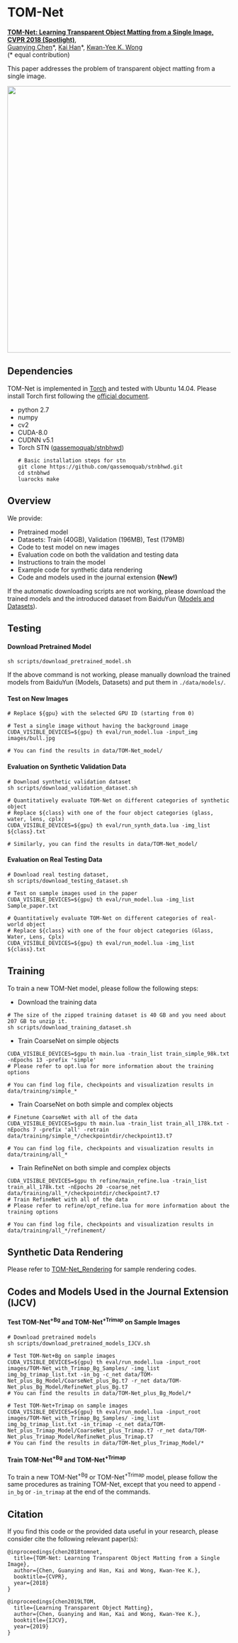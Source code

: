 # TOM-Net
**[TOM-Net: Learning Transparent Object Matting from a Single Image, CVPR 2018 (Spotlight)](https://guanyingc.github.io/TOM-Net/)**,
<br>
[Guanying Chen](https://guanyingc.github.io)\*, [Kai Han](http://www.hankai.org/)\*, [Kwan-Yee K. Wong](http://i.cs.hku.hk/~kykwong/)
<br>
(\* equal contribution)

This paper addresses the problem of transparent object matting from a single image.
<br>
<p align="center">
    <img src='images/cvpr2018_tom-net.jpg' width="600" >
</p>


## Dependencies
TOM-Net is implemented in [Torch](http://torch.ch/) and tested with Ubuntu 14.04. Please install Torch first following the [official document](http://torch.ch/docs/getting-started.html#_). 
- python 2.7 
- numpy
- cv2 
- CUDA-8.0  
- CUDNN v5.1
- Torch STN ([qassemoquab/stnbhwd](https://github.com/qassemoquab/stnbhwd))
    ```shell
    # Basic installation steps for stn
    git clone https://github.com/qassemoquab/stnbhwd.git
    cd stnbhwd
    luarocks make
    ```

## Overview
We provide:

- Pretrained model
- Datasets: Train (40GB), Validation (196MB), Test (179MB)
- Code to test model on new images
- Evaluation code on both the validation and testing data
- Instructions to train the model 
- Example code for synthetic data rendering
- Code and models used in the journal extension <b>(New!)</b>

If the automatic downloading scripts are not working, please download the trained models and the introduced dataset from BaiduYun ([Models and Datasets](https://pan.baidu.com/s/1EHiiwK1BBlrXWGkqyYweaw?pwd=837t)).

## Testing
#### Download Pretrained Model
```
sh scripts/download_pretrained_model.sh
```
If the above command is not working, please manually download the trained models from BaiduYun (Models, Datasets) and put them in `./data/models/`.

#### Test on New Images
```shell
# Replace ${gpu} with the selected GPU ID (starting from 0)

# Test a single image without having the background image
CUDA_VISIBLE_DEVICES=${gpu} th eval/run_model.lua -input_img images/bull.jpg 

# You can find the results in data/TOM-Net_model/
```

#### Evaluation on Synthetic Validation Data
```shell
# Download synthetic validation dataset
sh scripts/download_validation_dataset.sh

# Quantitatively evaluate TOM-Net on different categories of synthetic object 
# Replace ${class} with one of the four object categories (glass, water, lens, cplx)
CUDA_VISIBLE_DEVICES=${gpu} th eval/run_synth_data.lua -img_list ${class}.txt

# Similarly, you can find the results in data/TOM-Net_model/
```

#### Evaluation on Real Testing Data
```shell
# Download real testing dataset, 
sh scripts/download_testing_dataset.sh

# Test on sample images used in the paper
CUDA_VISIBLE_DEVICES=${gpu} th eval/run_model.lua -img_list Sample_paper.txt

# Quantitatively evaluate TOM-Net on different categories of real-world object 
# Replace ${class} with one of the four object categories (Glass, Water, Lens, Cplx)
CUDA_VISIBLE_DEVICES=${gpu} th eval/run_model.lua -img_list ${class}.txt  
```

## Training
To train a new TOM-Net model, please follow the following steps:
- Download the training data
```shell
# The size of the zipped training dataset is 40 GB and you need about 207 GB to unzip it.
sh scripts/download_training_dataset.sh
```

- Train CoarseNet on simple objects
```shell
CUDA_VISIBLE_DEVICES=$gpu th main.lua -train_list train_simple_98k.txt -nEpochs 13 -prefix 'simple'
# Please refer to opt.lua for more information about the training options

# You can find log file, checkpoints and visualization results in data/training/simple_*
```

- Train CoarseNet on both simple and complex objects
```shell
# Finetune CoarseNet with all of the data
CUDA_VISIBLE_DEVICES=$gpu th main.lua -train_list train_all_178k.txt -nEpochs 7 -prefix 'all' -retrain data/training/simple_*/checkpointdir/checkpoint13.t7

# You can find log file, checkpoints and visualization results in data/training/all_*
```

- Train RefineNet on both simple and complex objects
```shell
CUDA_VISIBLE_DEVICES=$gpu th refine/main_refine.lua -train_list train_all_178k.txt -nEpochs 20 -coarse_net data/training/all_*/checkpointdir/checkpoint7.t7 
# Train RefineNet with all of the data
# Please refer to refine/opt_refine.lua for more information about the training options

# You can find log file, checkpoints and visualization results in data/training/all_*/refinement/
```

## Synthetic Data Rendering
Please refer to [TOM-Net_Rendering](https://github.com/guanyingc/TOM-Net_Rendering) for sample rendering codes.

## Codes and Models Used in the Journal Extension (IJCV)
#### Test TOM-Net<sup>+Bg</sup> and TOM-Net<sup>+Trimap</sup> on Sample Images
```shell
# Download pretrained models
sh scripts/download_pretrained_models_IJCV.sh

# Test TOM-Net+Bg on sample images
CUDA_VISIBLE_DEVICES=${gpu} th eval/run_model.lua -input_root images/TOM-Net_with_Trimap_Bg_Samples/ -img_list img_bg_trimap_list.txt -in_bg -c_net data/TOM-Net_plus_Bg_Model/CoarseNet_plus_Bg.t7 -r_net data/TOM-Net_plus_Bg_Model/RefineNet_plus_Bg.t7 
# You can find the results in data/TOM-Net_plus_Bg_Model/*

# Test TOM-Net+Trimap on sample images
CUDA_VISIBLE_DEVICES=${gpu} th eval/run_model.lua -input_root images/TOM-Net_with_Trimap_Bg_Samples/ -img_list img_bg_trimap_list.txt -in_trimap -c_net data/TOM-Net_plus_Trimap_Model/CoarseNet_plus_Trimap.t7 -r_net data/TOM-Net_plus_Trimap_Model/RefineNet_plus_Trimap.t7 
# You can find the results in data/TOM-Net_plus_Trimap_Model/*
```

#### Train TOM-Net<sup>+Bg</sup> and TOM-Net<sup>+Trimap</sup> 
To train a new TOM-Net<sup>+Bg</sup> or TOM-Net<sup>+Trimap</sup> model, please follow the same procedures as training TOM-Net, except that you need to append `-in_bg` or `-in_trimap` at the end of the commands.

## Citation
If you find this code or the provided data useful in your research, please consider cite the following relevant paper(s): 

```
@inproceedings{chen2018tomnet,
  title={TOM-Net: Learning Transparent Object Matting from a Single Image},
  author={Chen, Guanying and Han, Kai and Wong, Kwan-Yee K.},
  booktitle={CVPR},
  year={2018}
}

@inproceedings{chen2019LTOM,
  title={Learning Transparent Object Matting},
  author={Chen, Guanying and Han, Kai and Wong, Kwan-Yee K.},
  booktitle={IJCV},
  year={2019}
}
```


